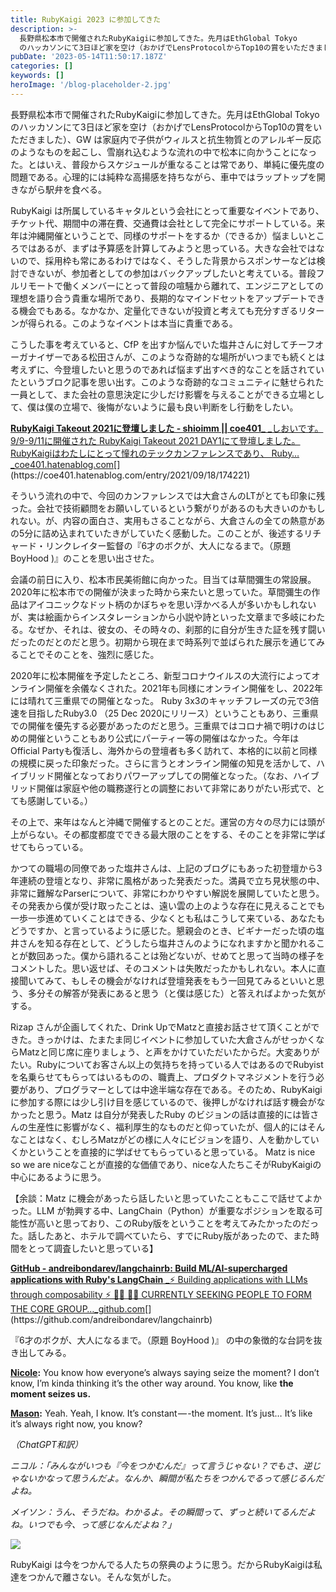 ```yaml
---
title: RubyKaigi 2023 に参加してきた
description: >-
  長野県松本市で開催されたRubyKaigiに参加してきた。先月はEthGlobal Tokyo
  のハッカソンにて3日ほど家を空け（おかげでLensProtocolからTop10の賞をいただきました）、GW…
pubDate: '2023-05-14T11:50:17.187Z'
categories: []
keywords: []
heroImage: '/blog-placeholder-2.jpg'
---
```


長野県松本市で開催されたRubyKaigiに参加してきた。先月はEthGlobal Tokyo のハッカソンにて3日ほど家を空け（おかげでLensProtocolからTop10の賞をいただきました）、GW は家庭内で子供がウィルスと抗生物質とのアレルギー反応のようなものを起こし、雪崩れ込むような流れの中で松本に向かうことになった。とはいえ、普段からスケジュールが重なることは常であり、単純に優先度の問題である。心理的には純粋な高揚感を持ちながら、車中ではラップトップを開きながら駅弁を食べる。

RubyKaigi は所属しているキャタルという会社にとって重要なイベントであり、チケット代、期間中の滞在費、交通費は会社として完全にサポートしている。来年は沖縄開催ということで、同様のサポートをするか（できるか）悩ましいところではあるが、まずは予算感を計算してみようと思っている。大きな会社ではないので、採用枠も常にあるわけではなく、そうした背景からスポンサーなどは検討できないが、参加者としての参加はバックアップしたいと考えている。普段フルリモートで働くメンバーにとって普段の喧騒から離れて、エンジニアとしての理想を語り合う貴重な場所であり、長期的なマインドセットをアップデートできる機会でもある。なかなか、定量化できないが投資と考えても充分すぎるリターンが得られる。このようなイベントは本当に貴重である。

こうした事を考えていると、CfP を出すか悩んでいた塩井さんに対してチーフオーガナイザーである松田さんが、このような奇跡的な場所がいつまでも続くとは考えずに、今登壇したいと思うのであれば悩まず出すべき的なことを話されていたというブロク記事を思い出す。このような奇跡的なコミュニティに魅せられた一員として、また会社の意思決定に少しだけ影響を与えることができる立場として、僕は僕の立場で、後悔がないように最も良い判断をし行動をしたい。

[**RubyKaigi Takeout 2021に登壇しました - shioimm || coe401\_**
_しおいです。 9/9-9/11に開催された RubyKaigi Takeout 2021 DAY1にて登壇しました。 RubyKaigiはわたしにとって憧れのテックカンファレンスであり、 Ruby…_coe401.hatenablog.com](https://coe401.hatenablog.com/entry/2021/09/18/174221 "https://coe401.hatenablog.com/entry/2021/09/18/174221")[](https://coe401.hatenablog.com/entry/2021/09/18/174221)

そういう流れの中で、今回のカンファレンスでは大倉さんのLTがとても印象に残った。会社で技術顧問をお願いしているという繋がりがあるのも大きいのかもしれない。が、内容の面白さ、実用もさることながら、大倉さんの全ての熱意があの5分に詰め込まれていたきがしていたく感動した。このことが、後述するリチャード・リンクレイター監督の『6才のボクが、大人になるまで。（原題 BoyHood )』のことを思い出させた。

会議の前日に入り、松本市民美術館に向かった。目当ては草間彌生の常設展。2020年に松本市での開催が決まった時から来たいと思っていた。草間彌生の作品はアイコニックなドット柄のかぼちゃを思い浮かべる人が多いかもしれないが、実は絵画からインスタレーションから小説や詩といった文章まで多岐にわたる。なぜか、それは、彼女の、その時々の、刹那的に自分が生きた証を残す闘いだったのだとのだと思う。初期から現在まで時系列で並ばられた展示を通じてみることでそのことを、強烈に感じた。

2020年に松本開催を予定したところ、新型コロナウイルスの大流行によってオンライン開催を余儀なくされた。2021年も同様にオンライン開催をし、2022年には晴れて三重県での開催となった。 Ruby 3x3のキャッチフレーズの元で3倍速を目指したRuby3.0 （25 Dec 2020にリリース）ということもあり、三重県での開催を優先する必要があったのだと思う。三重県ではコロナ禍で明けのはじめの開催ということもあり公式にパーティー等の開催はなかった。今年は Official Partyも復活し、海外からの登壇者も多く訪れて、本格的に以前と同様の規模に戻った印象だった。さらに言うとオンライン開催の知見を活かして、ハイブリッド開催となっておりパワーアップしての開催となった。（なお、ハイブリッド開催は家庭や他の職務遂行との調整において非常にありがたい形式で、とても感謝している。）

その上で、来年はなんと沖縄で開催するとのことだ。運営の方々の尽力には頭が上がらない。その都度都度でできる最大限のことをする、そのことを非常に学ばせてもらっている。

かつての職場の同僚であった塩井さんは、上記のブログにもあった初登壇から3年連続の登壇となり、非常に風格があった発表だった。満員で立ち見状態の中、非常に難解なParserについて、非常にわかりやすい解説を展開していたと思う。その発表から僕が受け取ったことは、遠い雲の上のような存在に見えることでも一歩一歩進めていくことはできる、少なくとも私はこうして来ている、あなたもどうですか、と言っているように感じた。懇親会のとき、ビギナーだった頃の塩井さんを知る存在として、どうしたら塩井さんのようになれますかと聞かれることが数回あった。僕から語れることは殆どないが、せめてと思って当時の様子をコメントした。思い返せば、そのコメントは失敗だったかもしれない。本人に直接聞いてみて、もしその機会がなければ登壇発表をもう一回見てみるといいと思う、多分その解答が発表にあると思う（と僕は感じた）と答えればよかった気がする。

Rizap さんが企画してくれた、Drink UpでMatzと直接お話させて頂くことができた。きっかけは、たまたま同じイベントに参加していた大倉さんがせっかくならMatzと同じ席に座りましょう、と声をかけていただいたからだ。大変ありがたい。Rubyについてお客さん以上の気持ちを持っている人ではあるのでRubyistを名乗らせてもらってはいるものの、職責上、プロダクトマネジメントを行う必要があり、プログラマーとしては中途半端な存在である。そのため、RubyKaigi に参加する際には少し引け目を感じているので、後押しがなければ話す機会がなかったと思う。Matz は自分が発表したRuby のビジョンの話は直接的には皆さんの生産性に影響がなく、福利厚生的なものだと仰っていたが、個人的にはそんなことはなく、むしろMatzがどの様に人々にビジョンを語り、人を動かしていくかということを直接的に学ばせてもらっていると思っている。 Matz is nice so we are niceなことが直接的な価値であり、niceな人たちこそがRubyKaigiの中心にあるように思う。

【余談：Matz に機会があったら話したいと思っていたこともここで話せてよかった。LLM が勃興する中、LangChain（Python）が重要なポジションを取る可能性が高いと思っており、このRuby版をということを考えてみたかったのだった。話したあと、ホテルで調べていたら、すでにRuby版があったので、また時間をとって調査したいと思っている】

[**GitHub - andreibondarev/langchainrb: Build ML/AI-supercharged applications with Ruby's LangChain**
_⚡ Building applications with LLMs through composability ⚡ 👨‍💻 👩‍💻 CURRENTLY SEEKING PEOPLE TO FORM THE CORE GROUP…_github.com](https://github.com/andreibondarev/langchainrb "https://github.com/andreibondarev/langchainrb")[](https://github.com/andreibondarev/langchainrb)

『6才のボクが、大人になるまで。（原題 BoyHood )』 の中の象徴的な台詞を抜き出してみる。

[**Nicole**](http://m.imdb.com/name/nm3878243)**:** You know how everyone’s always saying seize the moment? I don’t know, I’m kinda thinking it’s the other way around. You know, like **the moment seizes us.**

[**Mason**](http://m.imdb.com/name/nm1294664)**:** Yeah. Yeah, I know. It’s constant — -the moment. It’s just… It’s like it’s always right now, you know?

_（ChatGPT和訳）_

_ニコル：「みんながいつも『今をつかむんだ』って言うじゃない？でもさ、逆じゃないかなって思うんだよ。なんか、瞬間が私たちをつかんでるって感じるんだよね。_

_メイソン：うん、そうだね。わかるよ。その瞬間って、ずっと続いてるんだよね。いつでも今、って感じなんだよね？」_

![](/img/1__Ls4ctdN15WwlNx8tVTABfw.jpeg)

RubyKaigi は今をつかんでる人たちの祭典のように思う。だからRubyKaigiは私達をつかんで離さない。そんな気がした。